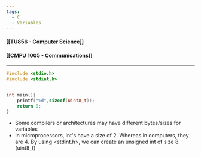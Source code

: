 ```yaml
---
tags:
  - C
  - Variables
---
```

#### [[TU856 - Computer Science]]
#### [[CMPU 1005  - Communications]]

---


``` c
#include <stdio.h>
#include <stdint.h>


int main(){
    printf("%d",sizeof(uint8_t));
    return 0;
}
```
- Some compilers or architectures may have different bytes/sizes for variables
- In microprocessors, int's have a size of 2. Whereas in computers, they are 4.
By using <stdint.h>, we can create an unsigned int of size 8. (uint8_t)
